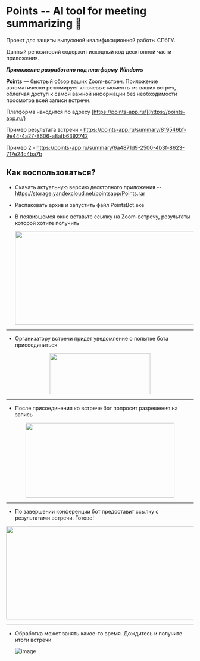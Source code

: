# Points -- AI tool for meeting summarizing 👀
Проект для защиты выпускной квалификационной работы СПбГУ.

Данный репозиторий содержит исходный код десктопной части приложения.

**_Приложение разработано под платформу Windows_**

**Points** — быстрый обзор ваших Zoom-встреч. Приложение автоматически резюмирует ключевые моменты из ваших встреч, облегчая доступ к самой важной информации без необходимости просмотра всей записи встречи.

Платформа находится по адресу [https://points-app.ru/](https://points-app.ru/)

Пример результата встречи - https://points-app.ru/summary/819546bf-9e44-4a27-8606-a8afb6392742

Пример 2 - https://points-app.ru/summary/6a4871d9-2500-4b3f-8623-717e24c4ba7b

## Как воспользоваться?
* Скачать актуальную версию десктопного приложения -- https://storage.yandexcloud.net/pointsapp/Points.rar

*  Распаковать архив и запустить файл PointsBot.exe
  
* В появившемся окне вставьте ссылку на Zoom-встречу, результаты которой хотите получить

  <p align="center" width="100%">
    <img src="https://github.com/shesea/meetingAI/assets/57802587/ff5b17af-c2e6-42d7-a266-ecbfb65edaa9" width="530" height="250">
  </p>
  
***
* Организатору встречи придет уведомление о попытке бота присоединиться
  
<p align="center" width="100%">
  <img src="https://github.com/shesea/meetingAI/assets/57802587/9efafd72-6770-4838-9dbd-44603b3139c4" width="270" height="110">
</p>

  
***
* После присоединения ко встрече бот попросит разрешения на запись

<p align="center" width="100%">
  <img src="https://github.com/shesea/meetingAI/assets/57802587/1647f521-79af-4fce-adea-3a653b08bd55" width="400" height="200">
</p>

***
* По завершении конференции бот предоставит ссылку с результатами встречи. Готово!

<p align="center" width="100%">
  <img src="https://github.com/shesea/meetingAI/assets/57802587/edf1f6b4-df4b-4a39-bc7b-9992192ecdd8" width="530" height="250">
</p>
  
*** 
* Обработка может занять какое-то время. Дождитесь и получите итоги встречи
  
  ![image](https://github.com/shesea/meetingAI/assets/57802587/c48f36b0-9dde-45d7-92a8-b9ebe1c4418a)

